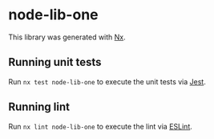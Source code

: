 # node-lib-one

This library was generated with [Nx](https://nx.dev).

## Running unit tests

Run `nx test node-lib-one` to execute the unit tests via [Jest](https://jestjs.io).

## Running lint

Run `nx lint node-lib-one` to execute the lint via [ESLint](https://eslint.org/).
